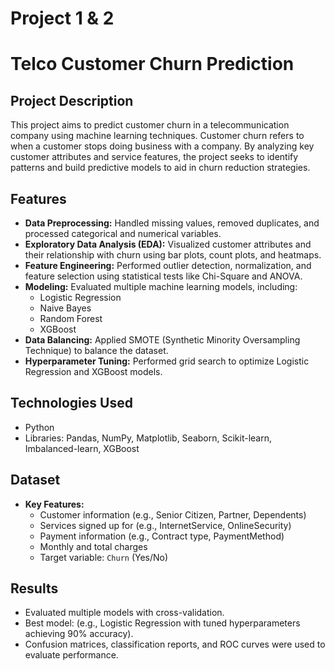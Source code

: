 # Project 1 & 2
# Telco Customer Churn Prediction

## Project Description
This project aims to predict customer churn in a telecommunication company using machine learning techniques. Customer churn refers to when a customer stops doing business with a company. By analyzing key customer attributes and service features, the project seeks to identify patterns and build predictive models to aid in churn reduction strategies.

## Features
- **Data Preprocessing:** Handled missing values, removed duplicates, and processed categorical and numerical variables.
- **Exploratory Data Analysis (EDA):** Visualized customer attributes and their relationship with churn using bar plots, count plots, and heatmaps.
- **Feature Engineering:** Performed outlier detection, normalization, and feature selection using statistical tests like Chi-Square and ANOVA.
- **Modeling:** Evaluated multiple machine learning models, including:
  - Logistic Regression
  - Naive Bayes
  - Random Forest
  - XGBoost
- **Data Balancing:** Applied SMOTE (Synthetic Minority Oversampling Technique) to balance the dataset.
- **Hyperparameter Tuning:** Performed grid search to optimize Logistic Regression and XGBoost models.

## Technologies Used
- Python
- Libraries: Pandas, NumPy, Matplotlib, Seaborn, Scikit-learn, Imbalanced-learn, XGBoost

## Dataset

- **Key Features:**
  - Customer information (e.g., Senior Citizen, Partner, Dependents)
  - Services signed up for (e.g., InternetService, OnlineSecurity)
  - Payment information (e.g., Contract type, PaymentMethod)
  - Monthly and total charges
  - Target variable: `Churn` (Yes/No)
  
## Results
- Evaluated multiple models with cross-validation.
- Best model: (e.g., Logistic Regression with tuned hyperparameters achieving 90% accuracy).
- Confusion matrices, classification reports, and ROC curves were used to evaluate performance.
